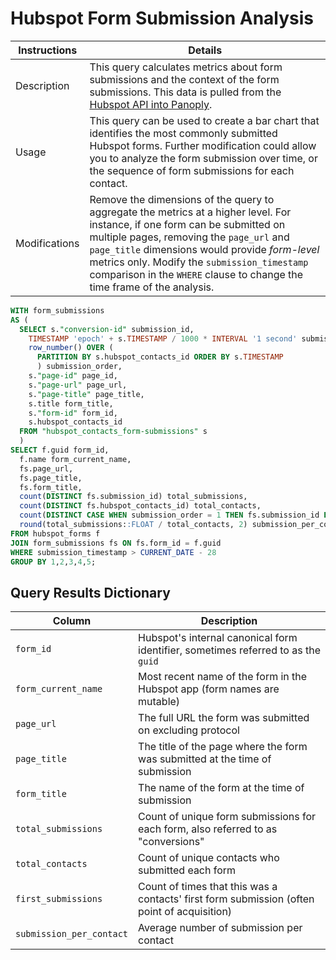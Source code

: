 # ﻿Hubspot Form Submission Analysis

Instructions | Details
---|---
Description | This query calculates metrics about form submissions and the context of the form submissions. This data is pulled from the [Hubspot API into Panoply](https://panoply.io/docs/data-sources/hubspot/).
Usage | This query can be used to create a bar chart that identifies the most commonly submitted Hubspot forms. Further modification could allow you to analyze the form submission over time, or the sequence of form submissions for each contact.
Modifications | Remove the dimensions of the query to aggregate the metrics at a higher level. For instance, if one form can be submitted on multiple pages, removing the `page_url` and `page_title` dimensions would provide _form-level_ metrics only. Modify the `submission_timestamp` comparison in the `WHERE` clause to change the time frame of the analysis.

```sql
WITH form_submissions
AS (
  SELECT s."conversion-id" submission_id,
    TIMESTAMP 'epoch' + s.TIMESTAMP / 1000 * INTERVAL '1 second' submission_timestamp,
    row_number() OVER (
      PARTITION BY s.hubspot_contacts_id ORDER BY s.TIMESTAMP
      ) submission_order,
    s."page-id" page_id,
    s."page-url" page_url,
    s."page-title" page_title,
    s.title form_title,
    s."form-id" form_id,
    s.hubspot_contacts_id
  FROM "hubspot_contacts_form-submissions" s
  )
SELECT f.guid form_id,
  f.name form_current_name,
  fs.page_url,
  fs.page_title,
  fs.form_title,
  count(DISTINCT fs.submission_id) total_submissions,
  count(DISTINCT fs.hubspot_contacts_id) total_contacts,
  count(DISTINCT CASE WHEN submission_order = 1 THEN fs.submission_id END) first_submissions,
  round(total_submissions::FLOAT / total_contacts, 2) submission_per_contact
FROM hubspot_forms f
JOIN form_submissions fs ON fs.form_id = f.guid
WHERE submission_timestamp > CURRENT_DATE - 28
GROUP BY 1,2,3,4,5;
```

## Query Results Dictionary
Column | Description
---|---
`form_id`| Hubspot's internal canonical form identifier, sometimes referred to as the `guid`
`form_current_name`| Most recent name of the form in the Hubspot app (form names are mutable)
`page_url`| The full URL the form was submitted on excluding protocol
`page_title`| The title of the page where the form was submitted at the time of submission
`form_title`| The name of the form at the time of submission
`total_submissions`| Count of unique form submissions for each form, also referred to as "conversions"
`total_contacts`| Count of unique contacts who submitted each form
`first_submissions`| Count of times that this was a contacts' first form submission (often point of acquisition)
`submission_per_contact`| Average number of submission per contact
